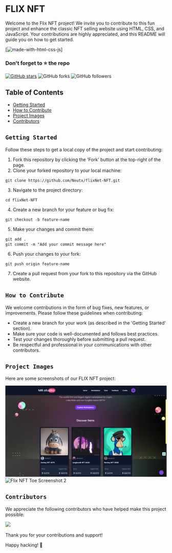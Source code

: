 # FLIX NFT

Welcome to the Flix NFT project! We invite you to contribute to this fun project and enhance the classic NFT selling website using HTML, CSS, and JavaScript. Your contributions are highly appreciated, and this README will guide you on how to get started.

[![made-with-html-css-js](https://img.shields.io/badge/Made%20with-Html-1f425f.svg)] 

### Don't forget to :star: the repo

[![GitHub stars](https://img.shields.io/github/stars/Neutx/flixNet-NFT.svg?style=social&label=Star)](https://github.com//Neutx/+flixNet-NFT) ![GitHub forks](https://img.shields.io/github/forks/Neutx/flixNet-NFT.svg?style=social&label=Forks) ![GitHub followers](https://img.shields.io/github/followers/neutx.svg?style=social&label=Follow)


## Table of Contents
- [Getting Started](#getting-started)
- [How to Contribute](#how-to-contribute)
- [Project Images](#project-images)
- [Contributors](#contributors)

## `Getting Started`

Follow these steps to get a local copy of the project and start contributing:

1. Fork this repository by clicking the 'Fork' button at the top-right of the page.
2. Clone your forked repository to your local machine:

```
git clone https://github.com/Neutx/flixNet-NFT.git
```

3. Navigate to the project directory:

```
cd flixNet-NFT
```

4. Create a new branch for your feature or bug fix:

```
git checkout -b feature-name
```

5. Make your changes and commit them:

```
git add .
git commit -m "Add your commit message here"
```

6. Push your changes to your fork:

```
git push origin feature-name
```


7. Create a pull request from your fork to this repository via the GitHub website.

## `How to Contribute`

We welcome contributions in the form of bug fixes, new features, or improvements. Please follow these guidelines when contributing:

- Create a new branch for your work (as described in the 'Getting Started' section).
- Make sure your code is well-documented and follows best practices.
- Test your changes thoroughly before submitting a pull request.
- Be respectful and professional in your communications with other contributors.

## `Project Images`

Here are some screenshots of our FLIX NFT project:

![Flix NFT Screenshot 1](/assets/images/pic1.png)
![Flix NFT Toe Screenshot 2](/assets/images/pic2.jpg)

## `Contributors`

We appreciate the following contributors who have helped make this project possible:

<div>

<a href="https://github.com/Neutx/flixNet-NFT/graphs/contributors">
  <img src="https://contrib.rocks/image?repo=Neutx/flixNet-NFT" />
</a>
  
  </div>

Thank you for your contributions and support!

Happy hacking! 🚀